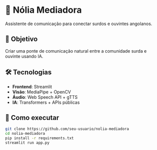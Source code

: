# 🤝 Nólia Mediadora

Assistente de comunicação para conectar surdos e ouvintes angolanos.

## 🎯 Objetivo
Criar uma ponte de comunicação natural entre a comunidade surda e ouvinte usando IA.

## 🛠️ Tecnologias
- **Frontend**: Streamlit
- **Visão**: MediaPipe + OpenCV
- **Áudio**: Web Speech API + gTTS
- **IA**: Transformers + APIs públicas

## 🚀 Como executar
```bash
git clone https://github.com/seu-usuario/nolia-mediadora
cd nolia-mediadora
pip install -r requirements.txt
streamlit run app.py
